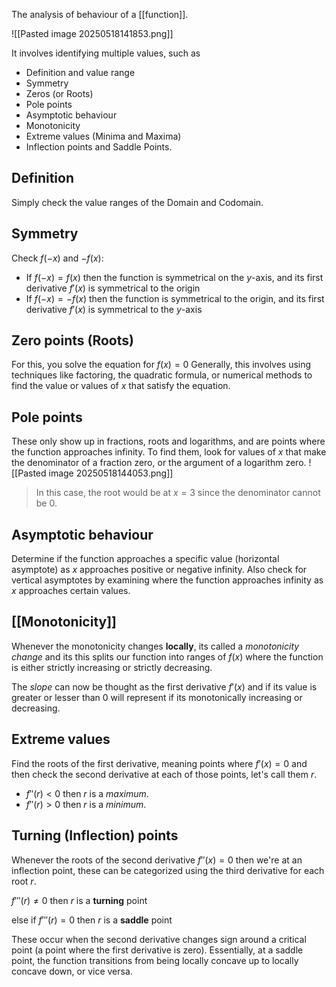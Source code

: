 The analysis of behaviour of a [[function]].

![[Pasted image 20250518141853.png]]

It involves identifying multiple values, such as
- Definition and value range
- Symmetry
- Zeros (or Roots)
- Pole points
- Asymptotic behaviour
- Monotonicity
- Extreme values (Minima and Maxima)
- Inflection points and Saddle Points.

## Definition
Simply check the value ranges of the Domain and Codomain.
## Symmetry
Check $f(-x)$ and $-f(x)$:
- If $f(-x) = f(x)$ then the function is symmetrical on the $y$-axis, and its first derivative $f'(x)$ is symmetrical to the origin
- If $f(-x) = -f(x)$ then the function is symmetrical to the origin, and its first derivative $f'(x)$ is symmetrical to the $y$-axis

## Zero points (Roots)
For this, you solve the equation for $f(x) = 0$ Generally, this involves using techniques like factoring, the quadratic formula, or numerical methods to find the value or values of $x$ that satisfy the equation.

## Pole points
These only show up in fractions, roots and logarithms, and are points where the function approaches infinity. To find them, look for values of *x* that make the denominator of a fraction zero, or the argument of a logarithm zero. 
![[Pasted image 20250518144053.png]]
> In this case, the root would be at $x=3$ since the denominator cannot be $0$.
## Asymptotic behaviour

Determine if the function approaches a specific value (horizontal asymptote) as *x* approaches positive or negative infinity. Also check for vertical asymptotes by examining where the function approaches infinity as *x* approaches certain values.

## [[Monotonicity]]

Whenever the monotonicity changes **locally**, its called a *monotonicity change* and its this splits our function into ranges of $f(x)$ where the function is either strictly increasing or strictly decreasing.

The *slope* can now be thought as the first derivative $f'(x)$ and if its value is greater or lesser than 0 will represent if its monotonically increasing or decreasing.

## Extreme values
Find the roots of the first derivative, meaning points where $f'(x) = 0$ and then check the second derivative at each of those points, let's call them $r$.
- $f''(r) < 0$ then $r$ is a *maximum*.
- $f''(r)>0$ then $r$ is a *minimum*.

## Turning (Inflection) points
Whenever the roots of the second derivative $f''(x) = 0$ then we're at an inflection point, these can be categorized using the third derivative for each root $r$.

$f'''(r) \neq 0$ then $r$ is a **turning** point

else if $f'''(r) = 0$ then $r$ is a **saddle** point

These occur when the second derivative changes sign  around a critical point (a point where the first derivative is zero). Essentially, at a saddle point, the function transitions from being locally concave up to locally concave down, or vice versa.

